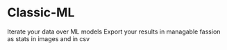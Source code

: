 # Classic-ML
Iterate your data over ML models 
Export your results in managable fassion as stats in images and in csv
